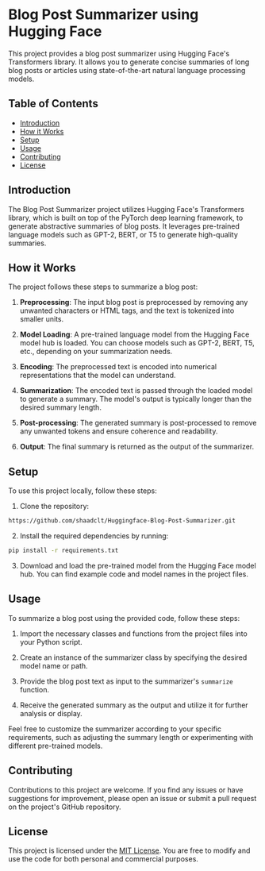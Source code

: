 # Blog Post Summarizer using Hugging Face

This project provides a blog post summarizer using Hugging Face's Transformers library. It allows you to generate concise summaries of long blog posts or articles using state-of-the-art natural language processing models.

## Table of Contents

- [Introduction](#introduction)
- [How it Works](#how-it-works)
- [Setup](#setup)
- [Usage](#usage)
- [Contributing](#contributing)
- [License](#license)

## Introduction

The Blog Post Summarizer project utilizes Hugging Face's Transformers library, which is built on top of the PyTorch deep learning framework, to generate abstractive summaries of blog posts. It leverages pre-trained language models such as GPT-2, BERT, or T5 to generate high-quality summaries.

## How it Works

The project follows these steps to summarize a blog post:

1. **Preprocessing**: The input blog post is preprocessed by removing any unwanted characters or HTML tags, and the text is tokenized into smaller units.

2. **Model Loading**: A pre-trained language model from the Hugging Face model hub is loaded. You can choose models such as GPT-2, BERT, T5, etc., depending on your summarization needs.

3. **Encoding**: The preprocessed text is encoded into numerical representations that the model can understand.

4. **Summarization**: The encoded text is passed through the loaded model to generate a summary. The model's output is typically longer than the desired summary length.

5. **Post-processing**: The generated summary is post-processed to remove any unwanted tokens and ensure coherence and readability.

6. **Output**: The final summary is returned as the output of the summarizer.

## Setup

To use this project locally, follow these steps:

1. Clone the repository:

```bash
https://github.com/shaadclt/Huggingface-Blog-Post-Summarizer.git
```

2. Install the required dependencies by running:

```bash
pip install -r requirements.txt
```

3. Download and load the pre-trained model from the Hugging Face model hub. You can find example code and model names in the project files.

## Usage

To summarize a blog post using the provided code, follow these steps:

1. Import the necessary classes and functions from the project files into your Python script.

2. Create an instance of the summarizer class by specifying the desired model name or path.

3. Provide the blog post text as input to the summarizer's `summarize` function.

4. Receive the generated summary as the output and utilize it for further analysis or display.

Feel free to customize the summarizer according to your specific requirements, such as adjusting the summary length or experimenting with different pre-trained models.

## Contributing

Contributions to this project are welcome. If you find any issues or have suggestions for improvement, please open an issue or submit a pull request on the project's GitHub repository.

## License

This project is licensed under the [MIT License](LICENSE). You are free to modify and use the code for both personal and commercial purposes.
